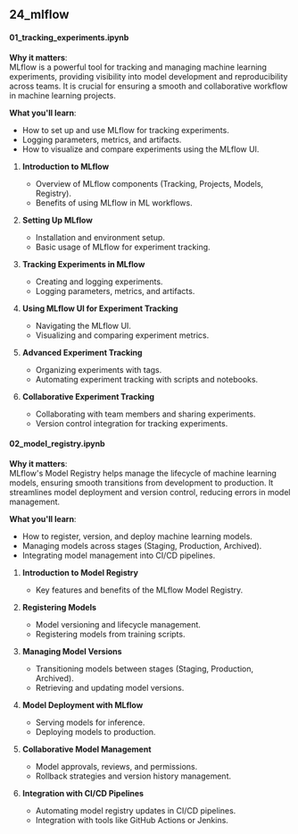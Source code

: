 ## 24_mlflow

#### **01_tracking_experiments.ipynb**

**Why it matters**:  
MLflow is a powerful tool for tracking and managing machine learning experiments, providing visibility into model development and reproducibility across teams. It is crucial for ensuring a smooth and collaborative workflow in machine learning projects.

**What you'll learn**:  
- How to set up and use MLflow for tracking experiments.
- Logging parameters, metrics, and artifacts.
- How to visualize and compare experiments using the MLflow UI.

1. **Introduction to MLflow**
   - Overview of MLflow components (Tracking, Projects, Models, Registry).
   - Benefits of using MLflow in ML workflows.

2. **Setting Up MLflow**
   - Installation and environment setup.
   - Basic usage of MLflow for experiment tracking.

3. **Tracking Experiments in MLflow**
   - Creating and logging experiments.
   - Logging parameters, metrics, and artifacts.

4. **Using MLflow UI for Experiment Tracking**
   - Navigating the MLflow UI.
   - Visualizing and comparing experiment metrics.

5. **Advanced Experiment Tracking**
   - Organizing experiments with tags.
   - Automating experiment tracking with scripts and notebooks.

6. **Collaborative Experiment Tracking**
   - Collaborating with team members and sharing experiments.
   - Version control integration for tracking experiments.

#### **02_model_registry.ipynb**

**Why it matters**:  
MLflow's Model Registry helps manage the lifecycle of machine learning models, ensuring smooth transitions from development to production. It streamlines model deployment and version control, reducing errors in model management.

**What you'll learn**:  
- How to register, version, and deploy machine learning models.
- Managing models across stages (Staging, Production, Archived).
- Integrating model management into CI/CD pipelines.

1. **Introduction to Model Registry**
   - Key features and benefits of the MLflow Model Registry.

2. **Registering Models**
   - Model versioning and lifecycle management.
   - Registering models from training scripts.

3. **Managing Model Versions**
   - Transitioning models between stages (Staging, Production, Archived).
   - Retrieving and updating model versions.

4. **Model Deployment with MLflow**
   - Serving models for inference.
   - Deploying models to production.

5. **Collaborative Model Management**
   - Model approvals, reviews, and permissions.
   - Rollback strategies and version history management.

6. **Integration with CI/CD Pipelines**
   - Automating model registry updates in CI/CD pipelines.
   - Integration with tools like GitHub Actions or Jenkins.
